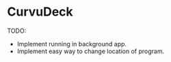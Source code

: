 # CurvuDeck
TODO:
- Implement running in background app.
- Implement easy way to change location of program.
